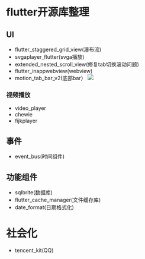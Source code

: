  # flutter开源库整理

 ##  UI
 - flutter_staggered_grid_view(瀑布流)
 - svgaplayer_flutter(svga播放)
 - extended_nested_scroll_view(修复tab切换滚动问题)
 - flutter_inappwebview(webview)
 - motion_tab_bar_v2(底部bar）
![](https://raw.githubusercontent.com/kimmanwky/Motion-Tab-Bar/master/screenshots/screenshot3.png)

 ### 视频播放
 - video_player
 - chewie
 - fijkplayer

 ##  事件
 - event_bus(时间组件)

 ## 功能组件
 - sqlbrite(数据库)
 - flutter_cache_manager(文件缓存库)
 - date_format(日期格式化)

 # 社会化
 - tencent_kit(QQ)
